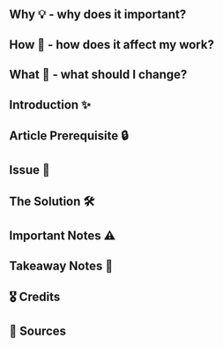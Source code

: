 ## Why 💡 - why does it important?

<!--truncate-->

## How 🤯 - how does it affect my work?

## What 🤔 - what should I change?

## Introduction ✨

## Article Prerequisite 🔒

## Issue 🦚

## The Solution 🛠

## Important Notes ⚠️

## Takeaway Notes 🦄

## 🎖️ Credits

## 🔗 Sources
